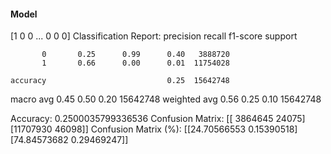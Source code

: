 #### Model
[1 0 0 ... 0 0 0]
Classification Report:
              precision    recall  f1-score   support

           0       0.25      0.99      0.40   3888720
           1       0.66      0.00      0.01  11754028

    accuracy                           0.25  15642748
   macro avg       0.45      0.50      0.20  15642748
weighted avg       0.56      0.25      0.10  15642748

Accuracy: 0.2500035799336536
Confusion Matrix:
[[ 3864645    24075]
 [11707930    46098]]
Confusion Matrix (%):
[[24.70566553  0.15390518]
 [74.84573682  0.29469247]]
